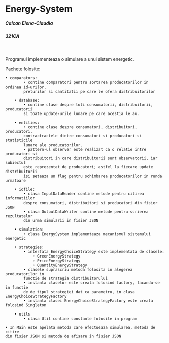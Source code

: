 # Energy-System

##### Calcan Elena-Claudia
##### 321CA

<br/>

  Programul implementeaza o simulare a unui sistem energetic.
  
  Pachete folosite:
  
    • comparators:
			‣ contine comparatori pentru sortarea producatorilor in ordinea id-urilor,
			preturilor si cantitatii pe care le ofera distribuitorilor

		• database:
			‣ contine clase despre toti consumatorii, distribuitorii, producatorii
			si toate update-urile lunare pe care acestia le au.

		• entities:
			‣ contine clase despre consumatori, distribuitori, producatori, 
			contractractele dintre consumatori si producatori si statisticile 
			lunare ale producatorilor.
			‣ pattern-ul observer este realizat ca o relatie intre producatori si 
			distribuitori in care distribuitorii sunt observatorii, iar subiectul
			este reprezentat de producatori; astfel la fiecare update distribuitorii
			isi seteaza un flag pentru schimbarea producatorilor in runda urmatoare

		• iofile:
			‣ clasa InputDataReader contine metode pentru citirea informatiilor
			despre consumatori, distribuitori si producatori din fisier JSON
			‣ clasa OutputDataWriter contine metode pentru scrierea rezultatelor
			din urma simularii in fisier JSON

		• simulation:
			‣ clasa EnergySystem implementeaza mecanismul sistemului energetic

		• strategies:
			‣ interfata EnergyChoiceStrategy este implementata de clasele:
				◦ GreenEnergyStrategy
				◦ PriceEnergyStrategy
				◦ QuantityEnergyStrategy
			‣ clasele suprascriu metoda folosita in alegerea producatorilor in
			functie de strategia distribuitorului
			‣ instanta claselor este creata folosind factory, facandu-se in functie
			de de tipul strategiei dat ca parametru, in clasa EnergyChoiceStrategyFactory
			‣ instanta clasei EnergyChoiceStrategyFactory este creata folosind Singleton

		• utils
			‣ clasa Util contine constante folosite in program

	• In Main este apelata metoda care efectueaza simularea, metoda de citire
	din fisier JSON si metoda de afisare in fisier JSON		
